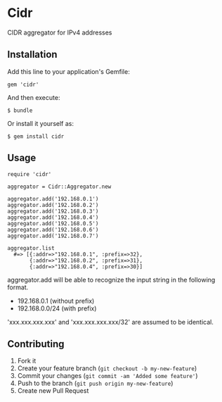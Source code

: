 # Cidr

CIDR aggregator for IPv4 addresses

## Installation

Add this line to your application's Gemfile:

    gem 'cidr'

And then execute:

    $ bundle

Or install it yourself as:

    $ gem install cidr

## Usage

    require 'cidr'

    aggregator = Cidr::Aggregator.new

    aggregator.add('192.168.0.1')
    aggregator.add('192.168.0.2')
    aggregator.add('192.168.0.3')
    aggregator.add('192.168.0.4')
    aggregator.add('192.168.0.5')
    aggregator.add('192.168.0.6')
    aggregator.add('192.168.0.7')

    aggregator.list
      #=> [{:addr=>"192.168.0.1", :prefix=>32},
           {:addr=>"192.168.0.2", :prefix=>31},
           {:addr=>"192.168.0.4", :prefix=>30}]

aggregator.add will be able to recognize the input string in the following format.

  * 192.168.0.1  (without prefix)
  * 192.168.0.0/24 (with prefix)

'xxx.xxx.xxx.xxx' and  'xxx.xxx.xxx.xxx/32' are assumed to be identical.


## Contributing

1. Fork it
2. Create your feature branch (`git checkout -b my-new-feature`)
3. Commit your changes (`git commit -am 'Added some feature'`)
4. Push to the branch (`git push origin my-new-feature`)
5. Create new Pull Request

